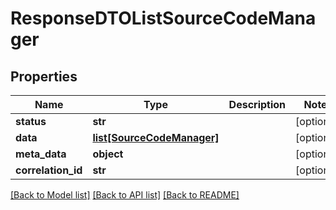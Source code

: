 # ResponseDTOListSourceCodeManager

## Properties
Name | Type | Description | Notes
------------ | ------------- | ------------- | -------------
**status** | **str** |  | [optional] 
**data** | [**list[SourceCodeManager]**](SourceCodeManager.md) |  | [optional] 
**meta_data** | **object** |  | [optional] 
**correlation_id** | **str** |  | [optional] 

[[Back to Model list]](../README.md#documentation-for-models) [[Back to API list]](../README.md#documentation-for-api-endpoints) [[Back to README]](../README.md)

